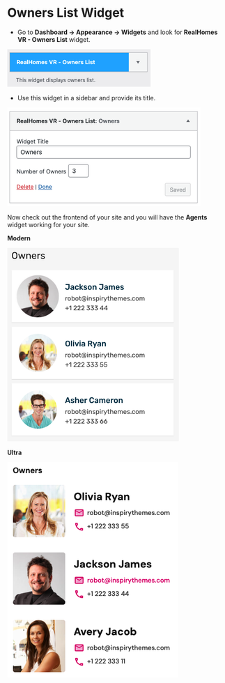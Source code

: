 # Owners List Widget

- Go to **Dashboard → Appearance → Widgets** and look for **RealHomes VR - Owners List** widget.

![RealHomes Agents Widget](images/widgets/owners-widget.png)

- Use this widget in a sidebar and provide its title. 

![RealHomes Agents Widget Settings](images/widgets/owners-widget-settings.png)

Now check out the frontend of your site and you will have the **Agents** widget working for your site.

**Modern**

![RealHomes Agents Widget Classic](images/widgets/owners-widget-frontend-modern.png)

**Ultra**

![RealHomes Agents Widget Modern](images/widgets/owners-widget-frontend-ultra.png)